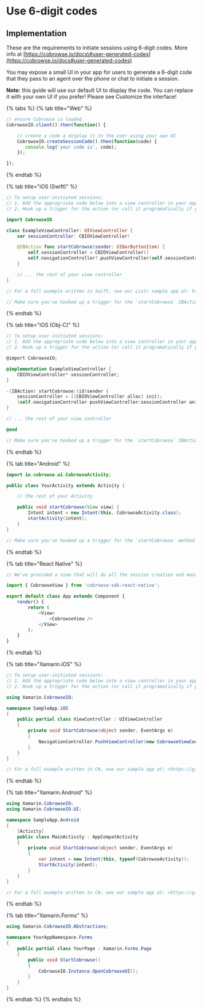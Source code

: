 # Use 6-digit codes

## Implementation

These are the requirements to initiate sessions using 6-digit codes. More info at [https://cobrowse.io/docs\#user-generated-codes](https://cobrowse.io/docs#user-generated-codes)

You may expose a small UI in your app for users to generate a 6-digit code that they pass to an agent over the phone or chat to initiate a session.

**Note:** this guide will use our default UI to display the code. You can replace it with your own UI if you prefer! Please see Customize the interface!

{% tabs %}
{% tab title="Web" %}
```javascript
// ensure Cobrowse is loaded
CobrowseIO.client().then(function() {

    // create a code a display it to the user using your own UI
    CobrowseIO.createSessionCode().then(function(code) {
       console.log('your code is', code);
    });

});
```
{% endtab %}

{% tab title="iOS \(Swift\)" %}
```swift
// To setup user-initiated sessions:
// 1. Add the appropriate code below into a view controller in your app.
// 2. Hook up a trigger for the action (or call it programatically if you prefer).

import CobrowseIO

class ExampleViewController: UIViewController {
    var sessionController: CBIOViewController!

    @IBAction func startCobrowse(sender: UIBarButtonItem) {
        self.sessionController = CBIOViewController()
        self.navigationController?.pushViewController(self.sessionController, animated: true)
    }

    // ... the rest of your view controller
}

// For a full example written in Swift, see our Listr sample app at: https://github.com/cobrowseio/Listr

// Make sure you've hooked up a trigger for the `startCobrowse` IBAction that we've just added. Then head to <https://cobrowse.io/dashboard> and enter the 6 digit code that will be generated by your app when you trigger the action!
```
{% endtab %}

{% tab title="iOS \(Obj-C\)" %}
```objectivec
// To setup user-initiated sessions:
// 1. Add the appropriate code below into a view controller in your app.
// 2. Hook up a trigger for the action (or call it programatically if you prefer).

@import CobrowseIO;

@implementation ExampleViewController {
    CBIOViewController* sessionController;
}

-(IBAction) startCobrowse:(id)sender {
    sessionController = [[CBIOViewController alloc] init];
    [self.navigationController pushViewController:sessionController animated:YES];
}

// ... the rest of your view controller

@end

// Make sure you've hooked up a trigger for the `startCobrowse` IBAction that we've just added. Then head to <https://cobrowse.io/dashboard> and enter the 6 digit code that will be generated by your app when you trigger the action!
```
{% endtab %}

{% tab title="Android" %}
```java
import io.cobrowse.ui.CobrowseActivity;

public class YourActivity extends Activity {

    // the rest of your Activity

    public void startCobrowse(View view) {
        Intent intent = new Intent(this, CobrowseActivity.class);
        startActivity(intent);
    }
}

// Make sure you've hooked up a trigger for the `startCobrowse` method that we've just added. Then head to <https://cobrowse.io/dashboard> and enter the 6 digit code that will be generated by your app when you trigger the action!
```
{% endtab %}

{% tab title="React Native" %}
```javascript
// We've provided a view that will do all the session creation and management for you. All you need to do is include this somewhere in your react native view hierarchy. It's not a requirement to use this UI, you can easily build your own if you like!

import { CobrowseView } from 'cobrowse-sdk-react-native';

export default class App extends Component {
    render() {
        return (
            <View>
                <CobrowseView />
            </View>
        );
    }
}
```
{% endtab %}

{% tab title="Xamarin.iOS" %}
```csharp
// To setup user-initiated sessions:
// 1. Add the appropriate code below into a view controller in your app.
// 2. Hook up a trigger for the action (or call it programatically if you prefer).

using Xamarin.CobrowseIO;

namespace SampleApp.iOS
{
    public partial class ViewController : UIViewController
    {
        private void StartCobrowse(object sender, EventArgs e)
        {
            NavigationController.PushViewController(new CobrowseViewController(), animated: true);
        }
    }
}

// For a full example written in C#, see our sample app at: <https://github.com/cobrowseio/cobrowse-sdk-xamarin>
```
{% endtab %}

{% tab title="Xamarin.Android" %}
```csharp
using Xamarin.CobrowseIO;
using Xamarin.CobrowseIO.UI;

namespace SampleApp.Android
{
    [Activity]
    public class MainActivity : AppCompatActivity
    {
        private void StartCobrowse(object sender, EventArgs e)
        {
            var intent = new Intent(this, typeof(CobrowseActivity));
            StartActivity(intent);
        }
    }
}

// For a full example written in C#, see our sample app at: <https://github.com/cobrowseio/cobrowse-sdk-xamarin>
```
{% endtab %}

{% tab title="Xamarin.Forms" %}
```csharp
using Xamarin.CobrowseIO.Abstractions;

namespace YourAppNamespace.Forms
{
    public partial class YourPage : Xamarin.Forms.Page
    {
        public void StartCobrowse()
        {
            CobrowseIO.Instance.OpenCobrowseUI();
        }
    }
}
```
{% endtab %}
{% endtabs %}

